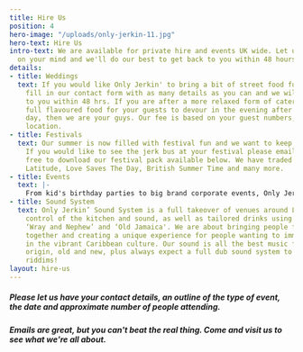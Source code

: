 ```yaml
---
title: Hire Us
position: 4
hero-image: "/uploads/only-jerkin-11.jpg"
hero-text: Hire Us
intro-text: We are available for private hire and events UK wide. Let us know what's
  on your mind and we'll do our best to get back to you within 48 hours.
details:
- title: Weddings
  text: If you would like Only Jerkin' to bring a bit of street food fun to your wedding,
    fill in our contact form with as many details as you can and we will get back
    to you within 48 hrs. If you are after a more relaxed form of catering, or some
    full flavoured food for your guests to devour in the evening after a long boozy
    day, then we are your guys. Our fee is based on your guest numbers, timings and
    location.
- title: Festivals
  text: Our summer is now filled with festival fun and we want to keep it that way.
    If you would like to see the jerk bus at your festival please email us and feel
    free to download our festival pack available below. We have traded at Field Day,
    Latitude, Love Saves The Day, British Summer Time and many more.
- title: Events
  text: |-
    From kid's birthday parties to big brand corporate events, Only Jerkin' thrive off catering private events. We can be flexible to your needs, whether that be customised menus or tailor made set up. Drop us an email with your requirements and we would be happy to figure out a solution to ensure your event runs smoothly and bellies are full and satisfied. Previous clients include adidas, Google, Adobe, Red Bull, Excel and many more.
- title: Sound System
  text: Only Jerkin’ Sound System is a full takeover of venues around London, taking
    control of the kitchen and sound, as well as tailored drinks using our sponsors
    ‘Wray and Nephew’ and ‘Old Jamaica'. We are about bringing people from all backgrounds
    together and creating a unique experience for people wanting to immerse themselves
    in the vibrant Caribbean culture. Our sound is all the best music from Jamaican
    origin, old and new, plus always expect a full dub sound system to blast dem big
    riddims!
layout: hire-us
---
```


##### Please let us have your contact details, an outline of the type of event, the date and approximate number of people attending.

##### Emails are great, but you can't beat the real thing. Come and visit us to see what we're all about.